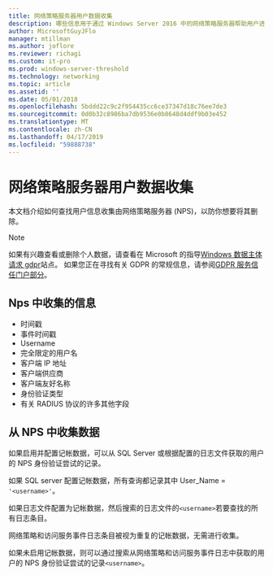 ```yaml
---
title: 网络策略服务器用户数据收集
description: 哪些信息用于通过 Windows Server 2016 中的网络策略服务器帮助用户进行身份验证。
author: MicrosoftGuyJFlo
manager: mtillman
ms.author: joflore
ms.reviewer: richagi
ms.custom: it-pro
ms.prod: windows-server-threshold
ms.technology: networking
ms.topic: article
ms.assetid: ''
ms.date: 05/01/2018
ms.openlocfilehash: 5bddd22c9c2f954435cc6ce37347d18c76ee7de3
ms.sourcegitcommit: 0d0b32c8986ba7db9536e0b8648d4ddf9b03e452
ms.translationtype: MT
ms.contentlocale: zh-CN
ms.lasthandoff: 04/17/2019
ms.locfileid: "59888738"
---
```

# <a name="network-policy-server-user-data-collection"></a>网络策略服务器用户数据收集

本文档介绍如何查找用户信息收集由网络策略服务器 (NPS)，以防你想要将其删除。

>[!Note]
>如果有兴趣查看或删除个人数据，请查看在 Microsoft 的指导[Windows 数据主体请求 gdpr](https://docs.microsoft.com/microsoft-365/compliance/gdpr-dsr-windows)站点。 如果您正在寻找有关 GDPR 的常规信息，请参阅[GDPR 服务信任门户部分](https://servicetrust.microsoft.com/ViewPage/GDPRGetStarted)。

## <a name="information-collected-by-nps"></a>Nps 中收集的信息

- 时间戳
- 事件时间戳
- Username
- 完全限定的用户名
- 客户端 IP 地址
- 客户端供应商
- 客户端友好名称
- 身份验证类型
- 有关 RADIUS 协议的许多其他字段

## <a name="gather-data-from-nps"></a>从 NPS 中收集数据

如果启用并配置记帐数据，可以从 SQL Server 或根据配置的日志文件获取的用户的 NPS 身份验证尝试的记录。 

如果 SQL server 配置记帐数据，所有查询都记录其中 User_Name = `'<username>'`。

如果日志文件配置为记帐数据，然后搜索的日志文件的`<username>`若要查找的所有日志条目。

网络策略和访问服务事件日志条目被视为重复的记帐数据，无需进行收集。

如果未启用记帐数据，则可以通过搜索从网络策略和访问服务事件日志中获取的用户的 NPS 身份验证尝试的记录`<username>`。
